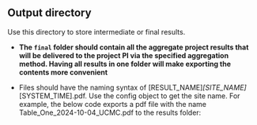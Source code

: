 ## Output directory

Use this directory to store intermediate or final results. 

* **The `final` folder should contain all the aggregate project results that will be delivered to the project PI via the specified aggregation method. Having all results in one folder will make exporting the contents more convenient**

* Files should have the naming syntax of [RESULT_NAME]_[SITE_NAME]_[SYSTEM_TIME].pdf. Use the config object to get the site name. For example, the below code exports a pdf file with the name Table_One_2024-10-04_UCMC.pdf to the results folder:

